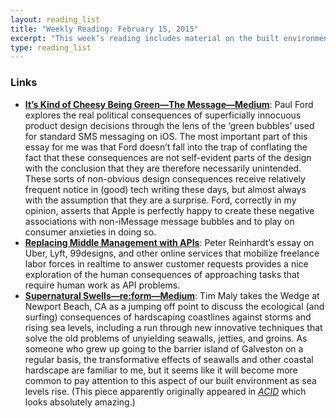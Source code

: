 ```yaml
---
layout: reading_list
title: "Weekly Reading: February 15, 2015"
excerpt: "This week’s reading includes material on the built environment, the tech industry, and the Hispanic roots of the United States."
type: reading_list
---
```


### Links

- [**It’s Kind of Cheesy Being Green—The Message—Medium**](https://medium.com/message/its-kind-of-cheesy-being-green-2c72cc9e5eda): Paul Ford explores the real political consequences of superficially innocuous product design decisions through the lens of the ‘green bubbles’ used for standard SMS messaging on iOS. The most important part of this essay for me was that Ford doesn’t fall into the trap of conflating the fact that these consequences are not self-evident parts of the design with the conclusion that they are therefore necessarily unintended. These sorts of non-obvious design consequences receive relatively frequent notice in (good) tech writing these days, but almost always with the assumption that they are a surprise. Ford, correctly in my opinion, asserts that Apple is perfectly happy to create these negative associations with non-iMessage message bubbles and to play on consumer anxieties in doing so.
- [**Replacing Middle Management with APIs**](http://rein.pk/replacing-middle-management-with-apis/): Peter Reinhardt’s essay on Uber, Lyft, 99designs, and other online services that mobilize freelance labor forces in realtime to answer customer requests provides a nice exploration of the human consequences  of approaching tasks that require human work as API problems.
- [**Supernatural Swells—re:form—Medium**](https://medium.com/re-form/supernatural-swells-1e3c013218c1): Tim Maly takes the Wedge at Newport Beach, CA as a jumping off point to discuss the ecological (and surfing) consequences of hardscaping coastlines against storms and rising sea levels, including a run through new innovative techniques that solve the old problems of unyielding seawalls, jetties, and groins. As someone who grew up going to the barrier island of Galveston on a regular basis, the transformative effects of seawalls and other coastal hardscape are familiar to me, but it seems like it will become more common to pay attention to this aspect of our built environment as sea levels rise. (This piece apparently originally appeared in [_ACID_](http://acidsurfing.com/) which looks absolutely amazing.)